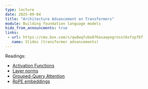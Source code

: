 ```yaml
---
type: lecture
date: 2025-09-04
title: "Architecture Advancement on Transformers" 
module: Building foundation language models
hide_from_announcments: true
links: 
 - url: https://cmu.box.com/s/qw8wqfubo076asaepegrnsst6xfzpf8f
   name: Slides (transformer advancements)
---
```

Readings:
 - [Activation Functions](https://arxiv.org/abs/1710.05941)
 - [Layer norms](https://proceedings.mlr.press/v119/xiong20b/xiong20b.pdf)
 - [Grouped-Query Attention](https://arxiv.org/pdf/2305.13245)
 - [RoPE embeddings](https://arxiv.org/pdf/2104.09864)
